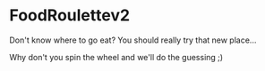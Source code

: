 # FoodRoulettev2
Don't know where to go eat?
You should really try that new place...

Why don't you spin the wheel and we'll do the guessing ;)
